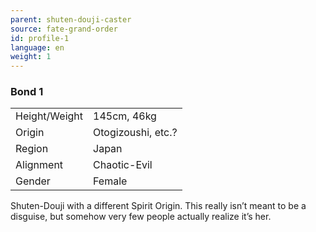 ```yaml
---
parent: shuten-douji-caster
source: fate-grand-order
id: profile-1
language: en
weight: 1
---
```


### Bond 1

<table>
  <tr><td>Height/Weight</td><td>145cm, 46kg</td></tr>
  <tr><td>Origin</td><td>Otogizoushi, etc.?</td></tr>
  <tr><td>Region</td><td>Japan</td></tr>
  <tr><td>Alignment</td><td>Chaotic-Evil</td></tr>
  <tr><td>Gender</td><td>Female</td></tr>
</table>

Shuten-Douji with a different Spirit Origin. This really isn’t meant to be a disguise, but somehow very few people actually realize it’s her.

